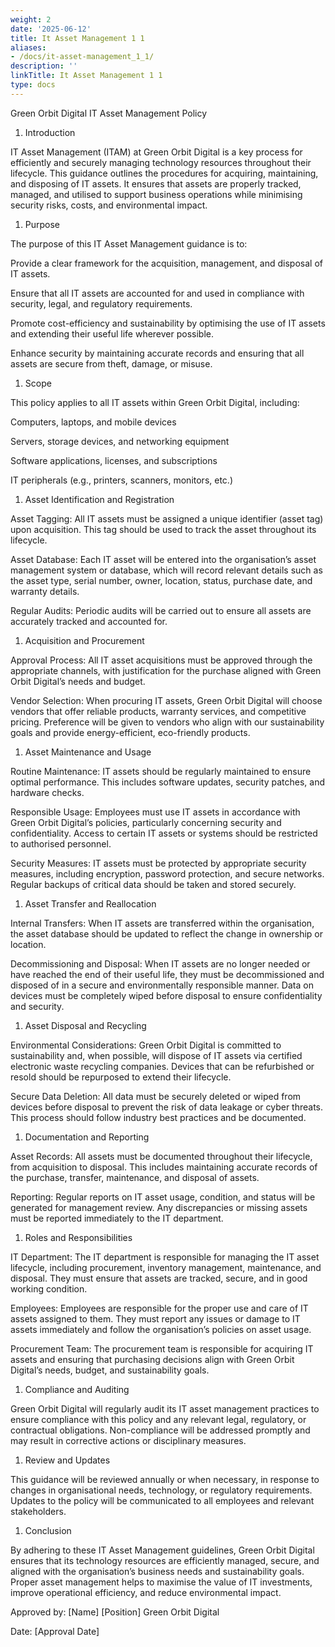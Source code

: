 ```yaml
---
weight: 2
date: '2025-06-12'
title: It Asset Management 1 1
aliases:
- /docs/it-asset-management_1_1/
description: ''
linkTitle: It Asset Management 1 1
type: docs
---
```


Green Orbit Digital IT Asset Management Policy

1. Introduction

IT Asset Management (ITAM) at Green Orbit Digital is a key process for efficiently and securely managing technology resources throughout their lifecycle. This guidance outlines the procedures for acquiring, maintaining, and disposing of IT assets. It ensures that assets are properly tracked, managed, and utilised to support business operations while minimising security risks, costs, and environmental impact.

1. Purpose

The purpose of this IT Asset Management guidance is to:

Provide a clear framework for the acquisition, management, and disposal of IT assets.

Ensure that all IT assets are accounted for and used in compliance with security, legal, and regulatory requirements.

Promote cost-efficiency and sustainability by optimising the use of IT assets and extending their useful life wherever possible.

Enhance security by maintaining accurate records and ensuring that all assets are secure from theft, damage, or misuse.

1. Scope

This policy applies to all IT assets within Green Orbit Digital, including:

Computers, laptops, and mobile devices

Servers, storage devices, and networking equipment

Software applications, licenses, and subscriptions

IT peripherals (e.g., printers, scanners, monitors, etc.)

1. Asset Identification and Registration

Asset Tagging: All IT assets must be assigned a unique identifier (asset tag) upon acquisition. This tag should be used to track the asset throughout its lifecycle.

Asset Database: Each IT asset will be entered into the organisation’s asset management system or database, which will record relevant details such as the asset type, serial number, owner, location, status, purchase date, and warranty details.

Regular Audits: Periodic audits will be carried out to ensure all assets are accurately tracked and accounted for.

1. Acquisition and Procurement

Approval Process: All IT asset acquisitions must be approved through the appropriate channels, with justification for the purchase aligned with Green Orbit Digital’s needs and budget.

Vendor Selection: When procuring IT assets, Green Orbit Digital will choose vendors that offer reliable products, warranty services, and competitive pricing. Preference will be given to vendors who align with our sustainability goals and provide energy-efficient, eco-friendly products.

1. Asset Maintenance and Usage

Routine Maintenance: IT assets should be regularly maintained to ensure optimal performance. This includes software updates, security patches, and hardware checks.

Responsible Usage: Employees must use IT assets in accordance with Green Orbit Digital’s policies, particularly concerning security and confidentiality. Access to certain IT assets or systems should be restricted to authorised personnel.

Security Measures: IT assets must be protected by appropriate security measures, including encryption, password protection, and secure networks. Regular backups of critical data should be taken and stored securely.

1. Asset Transfer and Reallocation

Internal Transfers: When IT assets are transferred within the organisation, the asset database should be updated to reflect the change in ownership or location.

Decommissioning and Disposal: When IT assets are no longer needed or have reached the end of their useful life, they must be decommissioned and disposed of in a secure and environmentally responsible manner. Data on devices must be completely wiped before disposal to ensure confidentiality and security.

1. Asset Disposal and Recycling

Environmental Considerations: Green Orbit Digital is committed to sustainability and, when possible, will dispose of IT assets via certified electronic waste recycling companies. Devices that can be refurbished or resold should be repurposed to extend their lifecycle.

Secure Data Deletion: All data must be securely deleted or wiped from devices before disposal to prevent the risk of data leakage or cyber threats. This process should follow industry best practices and be documented.

1. Documentation and Reporting

Asset Records: All assets must be documented throughout their lifecycle, from acquisition to disposal. This includes maintaining accurate records of the purchase, transfer, maintenance, and disposal of assets.

Reporting: Regular reports on IT asset usage, condition, and status will be generated for management review. Any discrepancies or missing assets must be reported immediately to the IT department.

1. Roles and Responsibilities

IT Department: The IT department is responsible for managing the IT asset lifecycle, including procurement, inventory management, maintenance, and disposal. They must ensure that assets are tracked, secure, and in good working condition.

Employees: Employees are responsible for the proper use and care of IT assets assigned to them. They must report any issues or damage to IT assets immediately and follow the organisation’s policies on asset usage.

Procurement Team: The procurement team is responsible for acquiring IT assets and ensuring that purchasing decisions align with Green Orbit Digital’s needs, budget, and sustainability goals.

1. Compliance and Auditing

Green Orbit Digital will regularly audit its IT asset management practices to ensure compliance with this policy and any relevant legal, regulatory, or contractual obligations. Non-compliance will be addressed promptly and may result in corrective actions or disciplinary measures.

1. Review and Updates

This guidance will be reviewed annually or when necessary, in response to changes in organisational needs, technology, or regulatory requirements. Updates to the policy will be communicated to all employees and relevant stakeholders.

1. Conclusion

By adhering to these IT Asset Management guidelines, Green Orbit Digital ensures that its technology resources are efficiently managed, secure, and aligned with the organisation’s business needs and sustainability goals. Proper asset management helps to maximise the value of IT investments, improve operational efficiency, and reduce environmental impact.

Approved by:
[Name]
[Position]
Green Orbit Digital

Date:
[Approval Date]



